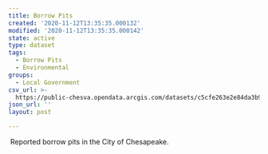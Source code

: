 ```yaml
---
title: Borrow Pits
created: '2020-11-12T13:35:35.000132'
modified: '2020-11-12T13:35:35.000142'
state: active
type: dataset
tags:
  - Borrow Pits
  - Environmental
groups:
  - Local Government
csv_url: >-
  https://public-chesva.opendata.arcgis.com/datasets/c5cfe263e2e84da3b99ba9ead8392963_1.csv?outSR=%7B%22latestWkid%22%3A2284%2C%22wkid%22%3A102747%7D
json_url: ''
layout: post

---
```

 Reported borrow pits in the City of Chesapeake.
